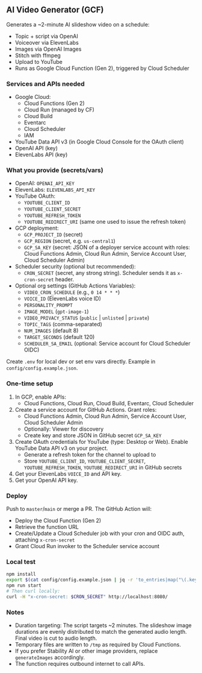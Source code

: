 ## AI Video Generator (GCF)

Generates a ~2-minute AI slideshow video on a schedule:
- Topic + script via OpenAI
- Voiceover via ElevenLabs
- Images via OpenAI Images
- Stitch with ffmpeg
- Upload to YouTube
- Runs as Google Cloud Function (Gen 2), triggered by Cloud Scheduler

### Services and APIs needed
- Google Cloud:
  - Cloud Functions (Gen 2)
  - Cloud Run (managed by CF)
  - Cloud Build
  - Eventarc
  - Cloud Scheduler
  - IAM
- YouTube Data API v3 (in Google Cloud Console for the OAuth client)
- OpenAI API (key)
- ElevenLabs API (key)

### What you provide (secrets/vars)
- OpenAI: `OPENAI_API_KEY`
- ElevenLabs: `ELEVENLABS_API_KEY`
- YouTube OAuth:
  - `YOUTUBE_CLIENT_ID`
  - `YOUTUBE_CLIENT_SECRET`
  - `YOUTUBE_REFRESH_TOKEN`
  - `YOUTUBE_REDIRECT_URI` (same one used to issue the refresh token)
- GCP deployment:
  - `GCP_PROJECT_ID` (secret)
  - `GCP_REGION` (secret, e.g. `us-central1`)
  - `GCP_SA_KEY` (secret: JSON of a deployer service account with roles: Cloud Functions Admin, Cloud Run Admin, Service Account User, Cloud Scheduler Admin)
- Scheduler security (optional but recommended):
  - `CRON_SECRET` (secret, any strong string). Scheduler sends it as `x-cron-secret` header.
- Optional org settings (GitHub Actions Variables):
  - `VIDEO_CRON_SCHEDULE` (e.g., `0 14 * * *`)
  - `VOICE_ID` (ElevenLabs voice ID)
  - `PERSONALITY_PROMPT`
  - `IMAGE_MODEL` (`gpt-image-1`)
  - `VIDEO_PRIVACY_STATUS` (`public` | `unlisted` | `private`)
  - `TOPIC_TAGS` (comma-separated)
  - `NUM_IMAGES` (default 8)
  - `TARGET_SECONDS` (default 120)
  - `SCHEDULER_SA_EMAIL` (optional: Service account for Cloud Scheduler OIDC)

Create `.env` for local dev or set env vars directly. Example in `config/config.example.json`.

### One-time setup
1. In GCP, enable APIs:
   - Cloud Functions, Cloud Run, Cloud Build, Eventarc, Cloud Scheduler
2. Create a service account for GitHub Actions. Grant roles:
   - Cloud Functions Admin, Cloud Run Admin, Service Account User, Cloud Scheduler Admin
   - Optionally: Viewer for discovery
   - Create key and store JSON in GitHub secret `GCP_SA_KEY`
3. Create OAuth credentials for YouTube (type: Desktop or Web). Enable YouTube Data API v3 on your project.
   - Generate a refresh token for the channel to upload to
   - Store `YOUTUBE_CLIENT_ID`, `YOUTUBE_CLIENT_SECRET`, `YOUTUBE_REFRESH_TOKEN`, `YOUTUBE_REDIRECT_URI` in GitHub secrets
4. Get your ElevenLabs `VOICE_ID` and API key.
5. Get your OpenAI API key.

### Deploy
Push to `master`/`main` or merge a PR. The GitHub Action will:
- Deploy the Cloud Function (Gen 2)
- Retrieve the function URL
- Create/Update a Cloud Scheduler job with your cron and OIDC auth, attaching `x-cron-secret`
- Grant Cloud Run invoker to the Scheduler service account

### Local test
```bash
npm install
export $(cat config/config.example.json | jq -r 'to_entries|map("\(.key)=\(.value)")|.[]')
npm run start
# Then curl locally:
curl -H "x-cron-secret: $CRON_SECRET" http://localhost:8080/
```

### Notes
- Duration targeting: The script targets ~2 minutes. The slideshow image durations are evenly distributed to match the generated audio length. Final video is cut to audio length.
- Temporary files are written to `/tmp` as required by Cloud Functions.
- If you prefer Stability AI or other image providers, replace `generateImages` accordingly.
- The function requires outbound internet to call APIs.